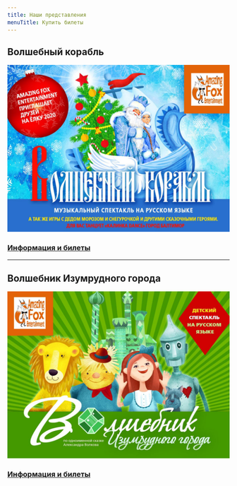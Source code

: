 ```yaml
---
title: Наши представления
menuTitle: Купить билеты
---
```


## Волшебный корабль

![Новогодний спектакль "Волшебный корабль"](./afisha-ny2020.jpeg)

### [Информация и билеты](/events/new-year-2020/)
***
## Волшебник Изумрудного города

![Спектакль "Волшебник Изумрудного города"](./afisha-wizard-2020.jpeg)

### [Информация и билеты](/events/wizard-of-oz/)